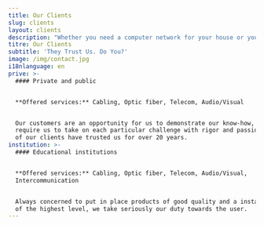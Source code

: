 ```yaml
---
title: Our Clients
slug: clients
layout: clients
description: "Whether you need a computer network for your house or your business, contact Planiselect in Laval."
titre: Our Clients
subtitle: 'They Trust Us. Do You?'
image: /img/contact.jpg
i18nlanguage: en
prive: >-
  #### Private and public


  **Offered services:** Cabling, Optic fiber, Telecom, Audio/Visual


  Our customers are an opportunity for us to demonstrate our know-how, and
  require us to take on each particular challenge with rigor and passion. Many
  of our clients have trusted us for over 20 years.
institution: >-
  #### Educational institutions


  **Offered services:** Cabling, Optic fiber, Telecom, Audio/Visual,
  Intercommunication


  Always concerned to put in place products of good quality and a installation
  of the highest level, we take seriously our duty towards the user.
---
```


